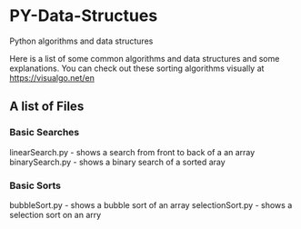 # PY-Data-Structues
Python algorithms and data structures

Here is a list of some common algorithms and data structures and some explanations.
You can check out these sorting algorithms visually at https://visualgo.net/en

## A list of Files

### Basic Searches
linearSearch.py  - shows a search from front to back of a an array
binarySearch.py  - shows a binary search of a sorted aray

### Basic Sorts
bubbleSort.py    - shows a bubble sort of an array
selectionSort.py - shows a selection sort on an arry
